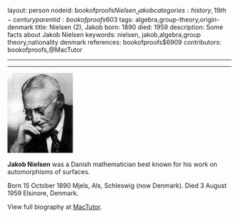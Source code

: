 layout: person
nodeid: bookofproofs$Nielsen_Jakob
categories: history,19th-century
parentid: bookofproofs$603
tags: algebra,group-theory,origin-denmark
title: Nielsen (2), Jakob
born: 1890
died: 1959
description: Some facts about Jakob Nielsen
keywords: nielsen, jakob,algebra,group theory,nationality denmark
references: bookofproofs$6909
contributors: bookofproofs,@MacTutor

---


---

![Nielsen_Jakob.jpg](https://github.com/bookofproofs/bookofproofs.github.io/blob/main/_sources/_assets/images/portraits/Nielsen_Jakob.jpg?raw=true)

**Jakob Nielsen** was a Danish mathematician best known for his work on automorphisms of surfaces.

Born 15 October 1890 Mjels, Als, Schleswig (now Denmark). Died 3 August 1959 Elsinore, Denmark.


View full biography at [MacTutor](https://mathshistory.st-andrews.ac.uk/Biographies/Nielsen_Jakob/).